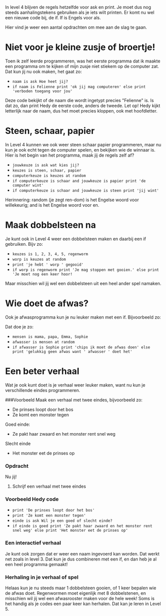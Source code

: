 In level 4 blijven de regels hetzelfde voor ask en print. Je moet dus nog steeds aanhalingstekens gebruiken als je iets wilt printen.
Er komt nu wel een nieuwe code bij, de if. If is Engels voor als.

Hier vind je weer een aantal opdrachten om mee aan de slag te gaan.

# Niet voor je kleine zusje of broertje!
Toen ik zelf leerde programmeren, was het eerste programma dat ik maakte een programma om te kijken of mijn zusje niet stiekem op de computer zat.
Dat kun jij nu ook maken, het gaat zo:

* `naam is ask Hoe heet jij?`
* `if naam is Felienne print 'ok jij mag computeren' else print 'verboden toegang voor jou'`

Deze code bekijkt of de naam die wordt ingetypt precies "Felienne" is. Is dat zo, dan print Hedy de eerste code, anders de tweede.
Let op! Hedy kijkt letterlijk naar de naam, dus het moet precies kloppen, ook met hoofdletter.

# Steen, schaar, papier
In Level 4 kunnen we ook weer steen schaar papier programmeren, maar nu kun je ook echt tegen de computer spelen, en bekijken wie de winnaar is.
Hier is het begin van het programma, maak jij de regels zelf af?

* `jouwkeuze is ask wat kies jij?`
* `keuzes is steen, schaar, papier`
* `computerkeuze is keuzes at random`
* `if computerkeuze is schaar and jouwkeuze is papier print 'de computer wint'`
* `if computerkeuze is schaar and jouwkeuze is steen print 'jij wint'`

Herinnering: random (je zegt ren-dom) is het Engelse woord voor willekeurig; and is het Engelse woord voor en.

# Maak dobbelsteen na
Je kunt ook in Level 4 weer een dobbelsteen maken en daarbij een if gebruiken. Bijv zo:

* `keuzes is 1, 2, 3, 4, 5, regenworm`
* `worp is keuzes at random`
* `print 'je hebt ' worp ' gegooid'`
* `if worp is regenworm print 'Je mag stoppen met gooien.' else print 'Je moet nog een keer hoor!`

Maar misschien wil jij wel een dobbelsteen uit een heel ander spel namaken.

# Wie doet de afwas?
Ook je afwasprogramma kun je nu leuker maken met een if. Bijvoorbeeld zo:

Dat doe je zo:

* `mensen is mama, papa, Emma, Sophie`
* `afwasser is mensen at random`
* `if afwasser is Sophie print 'chips ik moet de afwas doen' else print 'gelukkig geen afwas want ' afwasser ' doet het'`

# Een beter verhaal
Wat je ook kunt doet is je verhaal weer leuker maken, want nu kun je verschillende eindes programmeren.

###Voorbeeld
Maak een verhaal met twee eindes, bijvoorbeeld zo:

* De prinses loopt door het bos
* Ze komt een monster tegen

Goed einde:

* Ze pakt haar zwaard en het monster rent snel weg

Slecht einde

* Het monster eet de prinses op

### Opdracht

Nu jij! 

1. Schrijf een verhaal met twee eindes

### Voorbeeld Hedy code
* `print 'De prinses loopt door het bos'`
* `print 'Ze komt een monster tegen'`
* `einde is ask Wil je een goed of slecht einde?`
* `if einde is goed print 'Ze pakt haar zwaard en het monster rent snel weg' else print 'Het monster eet de prinses op'`

### Een interactief verhaal
Je kunt ook zorgen dat er weer een naam ingevoerd kan worden. Dat werkt net zoals in level 3. Dat kun je dus combineren met een if, en dan heb je al een heel programma gemaakt!

### Herhaling in je verhaal of spel
Helaas kun je nu steeds maar 1 dobbelsteen gooien, of 1 keer bepalen wie de afwas doet. Regenwormen moet eigenlijk met 8 dobbelstenen, en misschien wil jij wel een afwasrooster maken voor de hele week! Soms is het handig als je codes een paar keer kan herhalen.
Dat kan je leren in Level 5.

